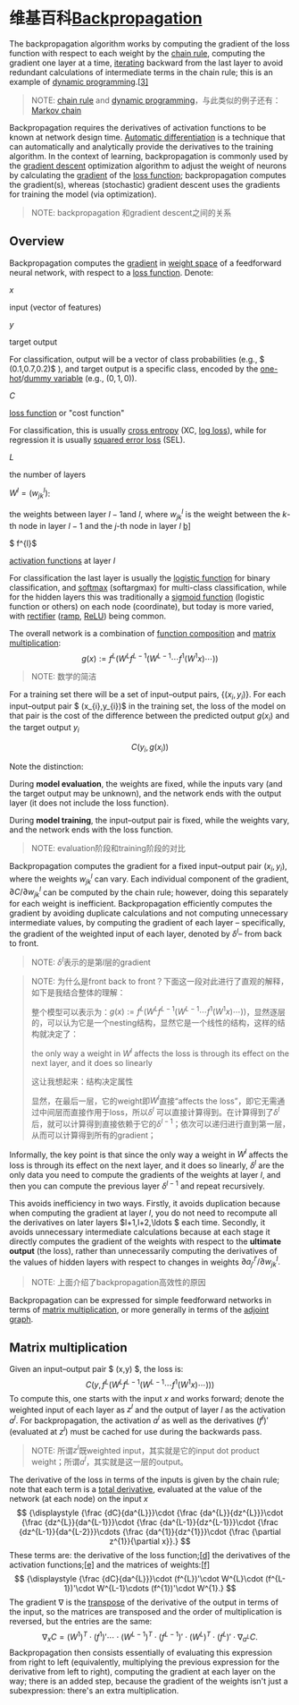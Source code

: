#  维基百科[Backpropagation](https://en.wikipedia.org/wiki/Backpropagation)

The backpropagation algorithm works by computing the gradient of the loss function with respect to each weight by the [chain rule](https://en.wikipedia.org/wiki/Chain_rule), computing the gradient one layer at a time, [iterating](https://en.wikipedia.org/wiki/Iteration) backward from the last layer to avoid redundant calculations of intermediate terms in the chain rule; this is an example of [dynamic programming](https://en.wikipedia.org/wiki/Dynamic_programming).[[3\]](https://en.wikipedia.org/wiki/Backpropagation#cite_note-FOOTNOTEGoodfellowBengioCourville2016[httpswwwdeeplearningbookorgcontentsmlphtmlpf33_214]-3)

> NOTE: [chain rule](https://en.wikipedia.org/wiki/Chain_rule) and [dynamic programming](https://en.wikipedia.org/wiki/Dynamic_programming)，与此类似的例子还有：[Markov chain](https://en.wikipedia.org/wiki/Markov_chain)

Backpropagation requires the derivatives of activation functions to be known at network design time. [Automatic differentiation](https://en.wikipedia.org/wiki/Automatic_differentiation) is a technique that can automatically and analytically provide the derivatives to the training algorithm. In the context of learning, backpropagation is commonly used by the [gradient descent](https://en.wikipedia.org/wiki/Gradient_descent) optimization algorithm to adjust the weight of neurons by calculating the [gradient](https://en.wikipedia.org/wiki/Gradient) of the [loss function](https://en.wikipedia.org/wiki/Loss_function); backpropagation computes the gradient(s), whereas (stochastic) gradient descent uses the gradients for training the model (via optimization).

> NOTE: backpropagation 和gradient descent之间的关系



## Overview

Backpropagation computes the [gradient](https://en.wikipedia.org/wiki/Gradient) in [weight space](https://en.wikipedia.org/wiki/Parameter_space) of a feedforward neural network, with respect to a [loss function](https://en.wikipedia.org/wiki/Loss_function). Denote:

$x$

input (vector of features)

$y$

target output

For classification, output will be a vector of class probabilities (e.g., $ (0.1,0.7,0.2)$ ), and target output is a specific class, encoded by the [one-hot](https://en.wikipedia.org/wiki/One-hot)/[dummy variable](https://en.wikipedia.org/wiki/Dummy_variable_(statistics)) (e.g., $(0,1,0)$).

$C$

[loss function](https://en.wikipedia.org/wiki/Loss_function) or "cost function"

For classification, this is usually [cross entropy](https://en.wikipedia.org/wiki/Cross_entropy) (XC, [log loss](https://en.wikipedia.org/wiki/Log_loss)), while for regression it is usually [squared error loss](https://en.wikipedia.org/wiki/Squared_error_loss) (SEL).

$L$

the number of layers

$W^{l}=(w_{jk}^{l})$:

the weights between layer $l-1$and $l,$ where $w_{jk}^{l}$ is the weight between the $k$-th node in layer $l-1$ and the $j$-th node in layer $l$ [b\]](https://en.wikipedia.org/wiki/Backpropagation#cite_note-9)

$ f^{l}$

[activation functions](https://en.wikipedia.org/wiki/Activation_function) at layer $l$

For classification the last layer is usually the [logistic function](https://en.wikipedia.org/wiki/Logistic_function) for binary classification, and [softmax](https://en.wikipedia.org/wiki/Softmax_function) (softargmax) for multi-class classification, while for the hidden layers this was traditionally a [sigmoid function](https://en.wikipedia.org/wiki/Sigmoid_function) (logistic function or others) on each node (coordinate), but today is more varied, with [rectifier](https://en.wikipedia.org/wiki/Rectifier_(neural_networks)) ([ramp](https://en.wikipedia.org/wiki/Ramp_function), [ReLU](https://en.wikipedia.org/wiki/ReLU)) being common.



The overall network is a combination of [function composition](https://en.wikipedia.org/wiki/Function_composition) and [matrix multiplication](https://en.wikipedia.org/wiki/Matrix_multiplication):
$$
g(x):=f^{L}(W^{L}f^{L-1}(W^{L-1}\cdots f^{1}(W^{1}x)\cdots ))
$$

> NOTE: 数学的简洁



For a training set there will be a set of input–output pairs, $\left\{(x_{i},y_{i})\right\}$. For each input–output pair $ (x_{i},y_{i})$ in the training set, the loss of the model on that pair is the cost of the difference between the predicted output $g(x_{i})$ and the target output $y_{i}$

$$
C(y_{i},g(x_{i}))
$$

Note the distinction: 

During **model evaluation**, the weights are fixed, while the inputs vary (and the target output may be unknown), and the network ends with the output layer (it does not include the loss function). 

During **model training**, the input–output pair is fixed, while the weights vary, and the network ends with the loss function.

> NOTE: evaluation阶段和training阶段的对比



Backpropagation computes the gradient for a fixed input–output pair $(x_{i},y_{i})$, where the weights $w_{jk}^{l}$ can vary. Each individual component of the gradient, $\partial C/\partial w_{jk}^{l}$  can be computed by the chain rule; however, doing this separately for each weight is inefficient. Backpropagation efficiently computes the gradient by avoiding duplicate calculations and not computing unnecessary intermediate values, by computing the gradient of each layer – specifically, the gradient of the weighted input of each layer, denoted by $\delta ^{l}$– from back to front.

> NOTE:  $\delta ^{l}$表示的是第$l$层的gradient 

> NOTE: 为什么是front back to front？下面这一段对此进行了直观的解释，如下是我结合整体的理解：
>
> 整个模型可以表示为：$g(x):=f^{L}(W^{L}f^{L-1}(W^{L-1}\cdots f^{1}(W^{1}x)\cdots ))$，显然逐层的，可以认为它是一个nesting结构，显然它是一个线性的结构，这样的结构就决定了：
>
> the only way a weight in $W^{l}$ affects the loss is through its effect on the next layer, and it does so linearly
>
> 这让我想起来：结构决定属性
>
> 显然，在最后一层，它的weight即$W^{l}$直接“affects the loss”，即它无需通过中间层而直接作用于loss，所以$\delta ^{l}$ 可以直接计算得到。在计算得到了$\delta ^{l}$后，就可以计算得到直接依赖于它的$\delta ^{l-1}$；依次可以递归进行直到第一层，从而可以计算得到所有的gradient；

Informally, the key point is that since the only way a weight in $W^{l}$ affects the loss is through its effect on the next layer, and it does so linearly, $\delta ^{l}$ are the only data you need to compute the gradients of the weights at layer $l$, and then you can compute the previous layer $\delta ^{l-1}$ and repeat recursively. 

This avoids inefficiency in two ways. Firstly, it avoids duplication because when computing the gradient at layer $l$, you do not need to recompute all the derivatives on later layers $l+1,l+2,\ldots $ each time. Secondly, it avoids unnecessary intermediate calculations because at each stage it directly computes the gradient of the weights with respect to the **ultimate output** (the loss), rather than unnecessarily computing the derivatives of the values of hidden layers with respect to changes in weights $\partial a_{j'}^{l'}/\partial w_{jk}^{l}.$

> NOTE: 上面介绍了backpropagation高效性的原因

Backpropagation can be expressed for simple feedforward networks in terms of [matrix multiplication](https://en.wikipedia.org/wiki/Backpropagation#Matrix_multiplication), or more generally in terms of the [adjoint graph](https://en.wikipedia.org/wiki/Backpropagation#Adjoint_graph).

## Matrix multiplication

Given an input–output pair $ (x,y) $, the loss is:
$$
C(y,f^{L}(W^{L}f^{L-1}(W^{L-1}\cdots f^{1}(W^{1}x)\cdots )))
$$
To compute this, one starts with the input $x$ and works forward; denote the weighted input of each layer as $z^{l}$ and the output of layer $l$ as the activation $a^{l}$. For backpropagation, the activation $a^{l}$ as well as the derivatives $(f^{l})'$ (evaluated at $z^{l}$) must be cached for use during the backwards pass.

> NOTE: 所谓$z^{l}$既weighted input，其实就是它的input dot product weight；所谓$a^{l}$，其实就是这一层的output。



The derivative of the loss in terms of the inputs is given by the chain rule; note that each term is a [total derivative](https://en.wikipedia.org/wiki/Total_derivative), evaluated at the value of the network (at each node) on the input $x$
$$
{\displaystyle {\frac {dC}{da^{L}}}\cdot {\frac {da^{L}}{dz^{L}}}\cdot {\frac {dz^{L}}{da^{L-1}}}\cdot {\frac {da^{L-1}}{dz^{L-1}}}\cdot {\frac {dz^{L-1}}{da^{L-2}}}\cdots {\frac {da^{1}}{dz^{1}}}\cdot {\frac {\partial z^{1}}{\partial x}}.}
$$
These terms are: the derivative of the loss function;[[d\]](https://en.wikipedia.org/wiki/Backpropagation#cite_note-11) the derivatives of the activation functions;[[e\]](https://en.wikipedia.org/wiki/Backpropagation#cite_note-12) and the matrices of weights:[[f\]](https://en.wikipedia.org/wiki/Backpropagation#cite_note-13)
$$
{\displaystyle {\frac {dC}{da^{L}}}\cdot (f^{L})'\cdot W^{L}\cdot (f^{L-1})'\cdot W^{L-1}\cdots (f^{1})'\cdot W^{1}.}
$$
The gradient ${\displaystyle \nabla }$ is the [transpose](https://en.wikipedia.org/wiki/Transpose) of the derivative of the output in terms of the input, so the matrices are transposed and the order of multiplication is reversed, but the entries are the same:
$$
{\displaystyle \nabla _{x}C=(W^{1})^{T}\cdot (f^{1})'\cdots \cdot (W^{L-1})^{T}\cdot (f^{L-1})'\cdot (W^{L})^{T}\cdot (f^{L})'\cdot \nabla _{a^{L}}C.}
$$
Backpropagation then consists essentially of evaluating this expression from right to left (equivalently, multiplying the previous expression for the derivative from left to right), computing the gradient at each layer on the way; there is an added step, because the gradient of the weights isn't just a subexpression: there's an extra multiplication.